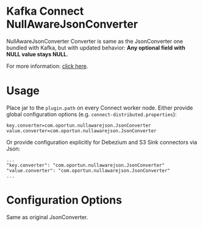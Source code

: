 # Kafka Connect NullAwareJsonConverter

NullAwareJsonConverter Converter is same as the JsonConverter one bundled with Kafka, but with updated behavior:
**Any optional field with NULL value stays NULL**.

For more information: [click here](https://cwiki.apache.org/confluence/display/KAFKA/KIP-581%3A+Value+of+optional+null+field+which+has+default+value).

# Usage

Place jar to the `plugin.path` on every Connect worker node.
Either provide global configuration options (e.g. `connect-distributed.properties`):

```properties
key.converter=com.oportun.nullawarejson.JsonConverter
value.converter=com.oportun.nullawarejson.JsonConverter
```

Or provide configuration explicitly for Debezium and S3 Sink connectors via Json:
```
...
"key.converter": "com.oportun.nullawarejson.JsonConverter"
"value.converter": "com.oportun.nullawarejson.JsonConverter"
...
```

# Configuration Options

Same as original JsonConverter.
